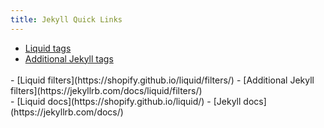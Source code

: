 ```yaml
---
title: Jekyll Quick Links
---
```


- [Liquid tags](https://shopify.github.io/liquid/tags/)
- [Additional Jekyll tags](https://jekyllrb.com/docs/liquid/tags/)

<br>
- [Liquid filters](https://shopify.github.io/liquid/filters/)
- [Additional Jekyll filters](https://jekyllrb.com/docs/liquid/filters/)

<br>
- [Liquid docs](https://shopify.github.io/liquid/)
- [Jekyll docs](https://jekyllrb.com/docs/)

<style>
	main p {margin: 0; font-size: 0.75rem;}
	ul {margin: 0;}
</style>